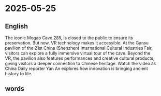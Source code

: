 # 2025-05-25

## English
The iconic Mogao Cave 285, is closed to the public to ensure its preservation. But now, VR technology makes it accessible. At the Gansu pavilion of the 21st China (Shenzhen) International Cultural Industries Fair, visitors can explore a fully immersive virtual tour of the cave. Beyond the VR, the pavilion also features performances and creative cultural products, giving visitors a deeper connection to Chinese heritage. Watch the video as China Daily reporter Yan An explores how innovation is bringing ancient history to life.
## words
